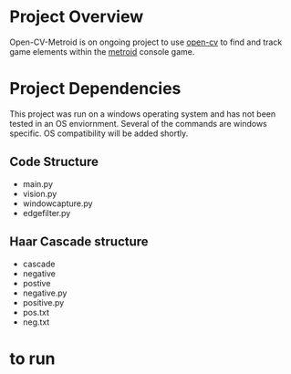 # Project Overview
Open-CV-Metroid is on ongoing project to use [open-cv](https://opencv.org/) to find and track game elements within the [metroid](https://metroid.nintendo.com/) console game. 

# Project Dependencies
This project was run on a windows operating system and has not been tested in an OS enviornment. Several of the commands are windows specific. OS compatibility will be added shortly.

## Code Structure 
- main.py
- vision.py
- windowcapture.py
- edgefilter.py

## Haar Cascade structure
- cascade
- negative
- postive
- negative.py
- positive.py
- pos.txt
- neg.txt

# to run





